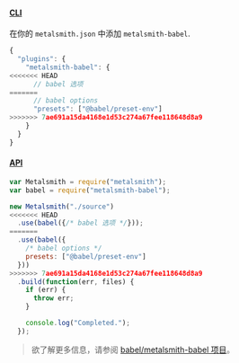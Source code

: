 #### [CLI](https://github.com/segmentio/metalsmith#cli)

在你的 `metalsmith.json` 中添加 `metalsmith-babel`.

```javascript
{
  "plugins": {
    "metalsmith-babel": {
<<<<<<< HEAD
      // babel 选项
=======
      // babel options
      "presets": ["@babel/preset-env"]
>>>>>>> 7ae691a15da4168e1d53c274a67fee118648d8a9
    }
  }
}
```

#### [API](https://github.com/segmentio/metalsmith#api)

```javascript
var Metalsmith = require("metalsmith");
var babel = require("metalsmith-babel");

new Metalsmith("./source")
<<<<<<< HEAD
  .use(babel({/* babel 选项 */}));
=======
  .use(babel({
    /* babel options */
    presets: ["@babel/preset-env"]
  }))
>>>>>>> 7ae691a15da4168e1d53c274a67fee118648d8a9
  .build(function(err, files) {
    if (err) {
      throw err;
    }

    console.log("Completed.");
  });
```

<blockquote class="babel-callout babel-callout-info">
  <p>
    欲了解更多信息，请参阅 <a href="https://github.com/babel/metalsmith-babel">babel/metalsmith-babel 项目</a>。
  </p>
</blockquote>
